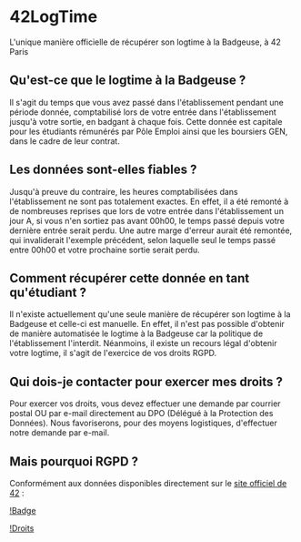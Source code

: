# 42LogTime
L'unique manière officielle de récupérer son logtime à la Badgeuse, à 42 Paris

## Qu'est-ce que le logtime à la Badgeuse ?
Il s'agit du temps que vous avez passé dans l'établissement pendant une période donnée, comptabilisé lors de votre entrée dans l'établissement jusqu'à votre sortie, en badgant à chaque fois.
Cette donnée est capitale pour les étudiants rémunérés par Pôle Emploi ainsi que les boursiers GEN, dans le cadre de leur contrat.

## Les données sont-elles fiables ?
Jusqu'à preuve du contraire, les heures comptabilisées dans l'établissement ne sont pas totalement exactes.
En effet, il a été remonté à de nombreuses reprises que lors de votre entrée dans l'établissement un jour A, si vous n'en sortiez pas avant 00h00, le temps passé depuis votre dernière entrée serait perdu.
Une autre marge d'erreur aurait été remontée, qui invaliderait l'exemple précédent, selon laquelle seul le temps passé entre 00h00 et votre prochaine sortie serait perdu.

## Comment récupérer cette donnée en tant qu'étudiant ?
Il n'existe actuellement qu'une seule manière de récupérer son logtime à la Badgeuse et celle-ci est manuelle.
En effet, il n'est pas possible d'obtenir de manière automatisée le logtime à la Badgeuse car la politique de l'établissement l'interdit.
Néanmoins, il existe un recours légal d'obtenir votre logtime, il s'agit de l'exercice de vos droits RGPD.

## Qui dois-je contacter pour exercer mes droits ?
Pour exercer vos droits, vous devez effectuer une demande par courrier postal OU par e-mail directement au DPO (Délégué à la Protection des Données).
Nous favoriserons, pour des moyens logistiques, d'effectuer notre demande par e-mail.

## Mais pourquoi RGPD ?
Conformément aux données disponibles directement sur le [site officiel de 42](https://42.fr/politique-de-confidentialite/) :

[!Badge](https://github.com/ReyanCarlier/42LogTime/assets/48443830/7662bc37-258f-420d-b5dd-e7be548a0040)

[!Droits](https://github.com/ReyanCarlier/42LogTime/assets/48443830/5215ea98-35da-4695-9659-834f85b0f163)
